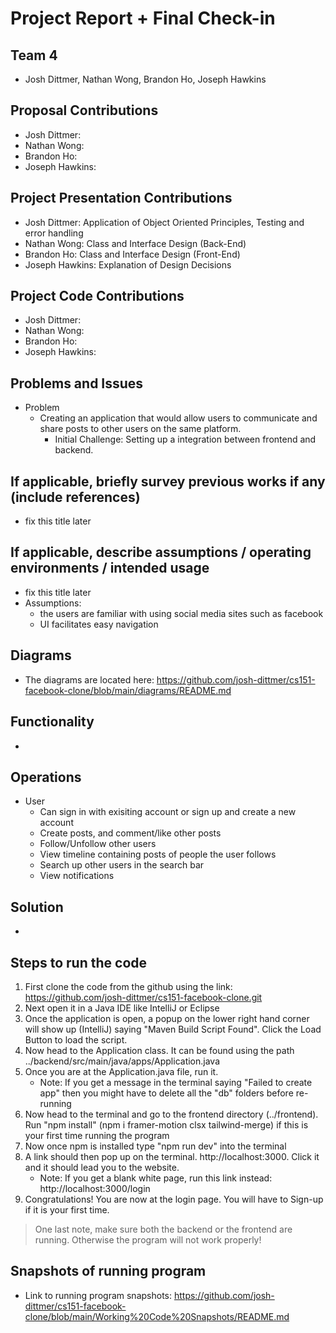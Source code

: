 # Project Report + Final Check-in

## Team 4 
* Josh Dittmer, Nathan Wong, Brandon Ho, Joseph Hawkins

## Proposal Contributions
* Josh Dittmer:
* Nathan Wong:
* Brandon Ho: 
* Joseph Hawkins:


## Project Presentation Contributions
* Josh Dittmer: Application of Object Oriented Principles, Testing and error handling
* Nathan Wong: Class and Interface Design (Back-End)
* Brandon Ho: Class and Interface Design (Front-End)
* Joseph Hawkins: Explanation of Design Decisions


## Project Code Contributions
* Josh Dittmer: 
* Nathan Wong: 
* Brandon Ho: 
* Joseph Hawkins: 


## Problems and Issues
* Problem
  * Creating an application that would allow users to communicate and share posts to other users on the same platform.
    * Initial Challenge: Setting up a integration between frontend and backend.


##  If applicable, briefly survey previous works if any (include references) 
* fix this title later 


## If applicable, describe assumptions / operating environments / intended usage 
* fix this title later
* Assumptions:
   - the users are familiar with using social media sites such as facebook
   - UI facilitates easy navigation 

## Diagrams
* The diagrams are located here: https://github.com/josh-dittmer/cs151-facebook-clone/blob/main/diagrams/README.md

## Functionality
* 

## Operations
* User
   - Can sign in with exisiting account or sign up and create a new account
   - Create posts, and comment/like other posts
   - Follow/Unfollow other users
   - View timeline containing posts of people the user follows
   - Search up other users in the search bar
   - View notifications

## Solution
* 

## Steps to run the code
1) First clone the code from the github using the link: https://github.com/josh-dittmer/cs151-facebook-clone.git
2) Next open it in a Java IDE like IntelliJ or Eclipse
3) Once the application is open, a popup on the lower right hand corner will show up (IntelliJ) saying "Maven Build Script Found". Click the Load Button to load the script.
4) Now head to the Application class. It can be found using the path ../backend/src/main/java/apps/Application.java
5) Once you are at the Application.java file, run it. 
   * Note: If you get a message in the terminal saying "Failed to create app" then you might have to delete all the "db" folders before re-running
6) Now head to the terminal and go to the frontend directory (../frontend). Run "npm install" (npm i framer-motion clsx tailwind-merge) if this is your first time running the program
7) Now once npm is installed type "npm run dev" into the terminal
8) A link should then pop up on the terminal. http://localhost:3000. Click it and it should lead you to the website.
   * Note: If you get a blank white page, run this link instead:  http://localhost:3000/login
9) Congratulations! You are now at the login page. You will have to Sign-up if it is your first time. 

 > One last note, make sure both the backend or the frontend are running. Otherwise the program will not work properly!

## Snapshots of running program
* Link to running program snapshots: https://github.com/josh-dittmer/cs151-facebook-clone/blob/main/Working%20Code%20Snapshots/README.md
